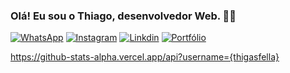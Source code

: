 ### Olá! Eu sou o Thiago, desenvolvedor Web. 👋🏽

[![WhatsApp](https://img.shields.io/badge/WhatsApp-25D366?style=for-the-badge&logo=whatsapp&logoColor=white)](https://wa.me/5562986251491?text=Ol%C3%A1%2C%20vim%20do%20GitHub!)
[![Instagram](https://img.shields.io/badge/Instagram-E4405F?style=for-the-badge&logo=instagram&logoColor=white)](https://www.instagram.com/thigasfella/?utm_source=qr&igsh=amlhZndvdzBid3pq)
[![Linkdin](https://img.shields.io/badge/LinkedIn-0077B5?style=for-the-badge&logo=linkedin&logoColor=white)](https://www.linkedin.com/in/thiago-lopes-de-souza-a34930301/)
[![Portfólio](https://img.shields.io/badge/website-000000?style=for-the-badge&logo=About.me&logoColor=white)](https://thigas-portfolio.vercel.app)

https://github-stats-alpha.vercel.app/api?username={thigasfella}

